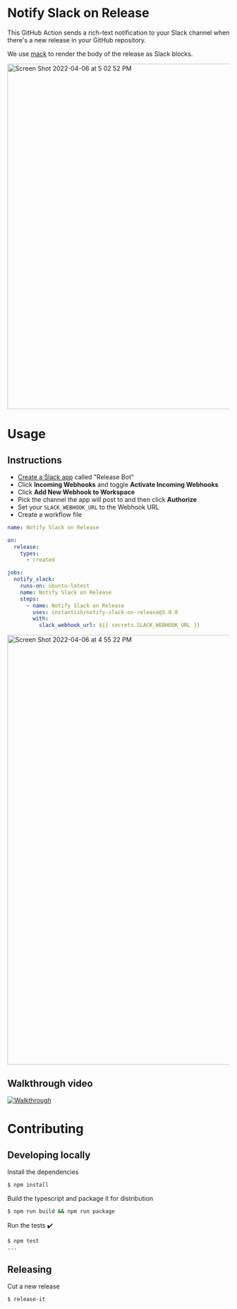 # Notify Slack on Release

This GitHub Action sends a rich-text notification to your Slack channel when there's a new release in your GitHub repository.

We use [mack](https://github.com/instantish/mack) to render the body of the release as Slack blocks.

<img width="782" alt="Screen Shot 2022-04-06 at 5 02 52 PM" src="https://user-images.githubusercontent.com/1459660/162070477-1cee2181-caec-448a-87b8-fc996c585fdc.png">

# Usage
## Instructions

- [Create a Slack app](https://api.slack.com/apps/new) called "Release Bot"
- Click **Incoming Webhooks** and toggle **Activate Incoming Webhooks**
- Click **Add New Webhook to Workspace**
- Pick the channel the app will post to and then click **Authorize**
- Set your `SLACK_WEBHOOK_URL` to the Webhook URL
- Create a workflow file
```yaml
name: Notify Slack on Release

on:
  release:
    types:
      - created

jobs:
  notify_slack:
    runs-on: ubuntu-latest
    name: Notify Slack on Release
    steps:
      - name: Notify Slack on Release
        uses: instantish/notify-slack-on-release@1.0.0
        with:
          slack_webhook_url: ${{ secrets.SLACK_WEBHOOK_URL }}
```

<img width="973" alt="Screen Shot 2022-04-06 at 4 55 22 PM" src="https://user-images.githubusercontent.com/1459660/162070525-9fe28500-942a-4158-bd5c-3ebaebb28b0d.png">

## Walkthrough video

[![Walkthrough](https://fabric-slack.s3.us-east-2.amazonaws.com/TJ5G67VHU/31fae90afecb2cf0022459532438b759-screen_shot_2022-04-08_at_12.21.08_pm.png)](https://www.youtube.com/watch?v=RKfsnp_AN-4&t=12s)



# Contributing

## Developing locally

Install the dependencies

```bash
$ npm install
```

Build the typescript and package it for distribution

```bash
$ npm run build && npm run package
```

Run the tests :heavy_check_mark:

```bash
$ npm test
...
```

## Releasing

Cut a new release

```bash
$ release-it
```

